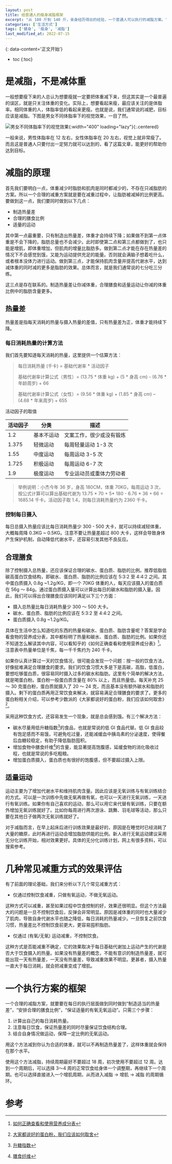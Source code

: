 ```yaml
---
layout: post
title: 给普通人的瘦身减脂框架
excerpt: "从 180 斤到 140 斤，亲身经历得出的经验，一个普通人可以执行的减脂方案。"
categories: ['生活方式']
tags: ['健身', '瘦身', '减脂']
last_modified_at: 2022-07-15
---
```


{: data-content='正文开始'}

* toc 
{:toc}

# 是减脂，不是减体重
一般想要瘦下来的人总认为想要瘦就一定要把体重减下来，但这其实是一个最普遍的误区，就是只关注体重的变化。实际上，想要看起来瘦，最应该关注的是体脂率。相同体重的人，体脂率低的看起来更瘦。也就是说，我们通常说的减肥，目标应该是减脂。下图是男女不同体脂率下的视觉效果，一目了然。

![男女不同体脂率下的视觉效果]({{site.url}}/assets/img/dist/body_fat_percentage.webp){:width="400" loading="lazy"}{:.centered}

一般来说，男性体脂率在 12 左右，女性体脂率在 20 左右，视觉上就非常瘦了。而且这是普通人只要付出一定努力就可以达到的，看了这篇文章，能更好的帮助你达到目标。

#  减脂的原理
首先我们要明白一点，体重减少时脂肪和肌肉是同时都减少的，不存在只减脂肪的方案。所以一个合理的减重方案就是要在减重过程中，让脂肪被减掉的比例更高。要做到这一点，我们要同时做到以下几点：
- 制造热量差
- 合理的膳食比例
- 适量的运动

其中第一点最重要，只有制造出热量差，体重才会持续下降；如果做不到第一点体重是不会下降的，脂肪总量也不会减少。此时即使第二点和第三点都做到了，也只能是增肌，即体重增加，但肌肉的增量比脂肪多。做到第二点才能在存在热量差的情况下不会感觉到饿，又能为运动提供充足的能量。否则就会满脑子想着吃什么，或者根本没体力进行运动。做到第三点，才能保持肌肉含量并提高代谢水平，达到减体重的同时减的更多是脂肪的效果。总体而言，就是我们通常说的七分吃三分练。

这三点是存在联系的。制造热量差让你减体重，合理膳食和适量运动让你减的体重比例中的脂肪含量更多。

## 热量差
热量差是指每天消耗的热量与摄入热量的差值，只有热量差为正，体重才能持续下降。

### 每日消耗热量的计算方法
我们首先要知道每天消耗的热量，这里提供一个估算方法：
> 每日消耗热量 (千卡) = 基础代谢率 * 活动因子
>
> 基础代谢率计算公式（男性）= (13.75 * 体重 kg) + (5 * 身高 cm) - (6.76 * 年龄周岁) + 66
>
> 基础代谢率计算公式（女性）= (9.56 * 体重 kg) + (1.85 * 身高 cm) – (4.68 * 年来周岁) + 655

活动因子的取值

| 活动因子  | 分类 | 描述 |
| ------------- | ------------- | ------------- |
| 1.2  | 基本不运动  | 文案工作，很少或没有锻炼  |
| 1.375  | 轻微运动  | 每周轻量运动 1-3 次  |
| 1.55  |  中度运动  | 每周运动 3-5 次  |
| 1.725  | 积极运动  | 每周运动 6-7 次  |
| 1.9  | 极度运动  | 专业运动员或重体力劳动者  |


> 举例说明：小杰今年 36 岁，身高 180CM，体重 70KG，每周运动 3 次，按公式计算可以算出基础代谢为 13.75 * 70 + 5* 180 - 6.76 * 36 + 66 = 1685.14 千卡。活动因子取 1.4，则每日消耗热量约为 2360 千卡。

### 控制每日摄入
每日总摄入热量应该比每日消耗热量少 300 - 500 大卡，就可以持续减轻体重，大概每周降 0.3KG ~ 0.5KG。注意不要让热量差超过 800 大卡，这样会导致身体产生保护机制，自动降低代谢水平，还容易引发其他不良反应。 
## 合理膳食
除了控制摄入总热量，还应该保证合理的碳水、蛋白质、脂肪的比例。推荐低脂低碳高蛋白饮食结构，即碳水、蛋白质、脂肪的比例应该在 5:3:2 至 4:4:2 之间。其中蛋白质摄入 0.8g ~1.2g/KG，即一个 70KG 体重的人，每天应该摄入的蛋白质在 56g ～ 84g。通过蛋白质摄入量可以计算出每日的碳水和脂肪的摄入量。因此，我们可以得出合理膳食应该同时满足以下三个方面：
- 摄入总热量比每日消耗热量少 300 ～ 500 大卡。
- 碳水、蛋白质、脂肪的比例应该在 5:3:2 至 4:4:2 之间。
- 蛋白质摄入 0.8g ~1.2g/KG。

具体在生活中怎么知道吃的东西的热量和碳水、蛋白质、脂肪含量呢？答案是学会看食物的营养成分表，其中都标明了热量和碳水、蛋白质、脂肪的比例。如果你还不知道怎么解读其中内容，可以看知乎的《如何正确查看和使用营养成分表》[^1]。注意表中热量单位是千焦，每一千千焦约为 240 千卡。

如果你认真计算过一天的饮食情况，很可能会发现一个问题：按一般的饮食方法，好像挺难满足合理膳食的要求。我们的饮食习惯大多是下是高碳，高脂，低蛋白，要想吃够蛋白质，很容易同时摄入过多的碳水和脂肪。这里有个简单的解决方法，就是喝蛋白粉。蛋白粉一般蛋白质含量在 80% 以上，而且热量低。每天补充 25 ～ 30 克蛋白粉，蛋白质就摄入了 20 ～ 24 克，而且基本没有额外碳水和脂肪的摄入。剩下的蛋白质再用正常饮食来解决，就容易满足合理膳食的要求了。更多的蛋白粉相关介绍，可以参考少数派的《大家都说好的蛋白粉，我们应该如何取舍》[^2]。

采用这种饮食方式，还容易发生一个现象，就是总会感到饿。有三个解决方法：
- 碳水尽量用低升糖指数[^3]的食品，也就是常说的低 GI 食品代替。低 GI 食品较有饱足感而不易饿，可避免吃过量，还能减缓血中胰岛素的分泌速度，使得餐后血糖较稳定，有助于降低脂肪囤积。
- 增加食物中膳食纤维[^4]的含量，能显著提高饱腹感，延缓食物的消化吸收过程，也就是常说的多吃粗粮。
- 增加蛋白质摄入，蛋白质也有很好的饱腹感，但不要超过摄入上限。

## 适量运动
运动主要为了增加代谢水平和维持肌肉含量。因此应该是无氧训练与有氧训练结合的方式。可以是一次训练中先做无氧再做有氧，也可以一天进行无氧训练，一天进行有氧训练。如果你有自己喜欢的运动，那么可以用它来代替有氧训练，只要在额外增加无氧训练就好了。比如你每周进行两次游泳、跳舞、羽毛球等活动，那么只要在其他日子做两次无氧训练就好了。

对于减脂而言，在早上起床后进行训练效果是最好的，原因是在睡觉时已经消耗了大量的糖原，此时再进行运动会增加脂肪供能的比例。新人进行无氧运动建议采用无分化训练开始，相对效果更好。具体的无分化训练计划，网上有很多资料，可以搜索参考。

# 几种常见减重方式的效果评估
有了前面的理论基础，我们来分析以下几个常见减重方式：

-  仅通过控制饮食减重，只做有氧运动，不做无氧运动。

这种方式可以减重，甚至如果过程中饮食控制的好，效果还很明显。但这个方法最大的问题是一旦不控制饮食后，反弹会非常明显。原因是减体重的同时也大量减少了肌肉，导致自身代谢水平也随之降低，每日消耗的热量减少。一旦恢复之前饮食习惯，热量差比不控制饮食前更大，更容易囤积脂肪。

- 仅通过 (有氧/无氧) 运动减重，不控制饮食。

这种方式是否能减重不确定，它的效果取决于每日基础代谢加上运动产生的代谢是否大于饮食摄入的热量。如果没有热量差的概念，不能有意识的制造热量差，就可能出现一天有热量差，一天没有热量差，导致减重效果不明显。更甚者，摄入热量一直大于每日消耗，就会把减重变成了增肌。

# 一个执行方案的框架
一个合理的减脂方案，就要要在每日的执行层面做到同时做到“制造适当的热量差”，“安排合理的膳食比例”，“保证适量的有氧无氧运动”。只需三个步骤：
1. 计算出自己的每日消耗热量。
2. 注意每日饮食，保证热量差的同时尽量保证饮食结构合理。
3. 结合自身情况做运动，保障一定比例的无氧运动。

用这个方法减到你认为合适的体重，就可以不再制造热量差了，这样体重就会保持在那个水平。

使用这个方法减脂，持续周期最好不要超过 18 周，初次使用不要超过 12 周。达到一个周期后，可以选择 3～4 周的正常饮食给身体一个调整期，再继续下一个周期。也可以选择直接进入一个增肌周期，从而进入减脂 -> 增肌 -> 减脂 的周期循环。

# 参考

[^1]:[如何正确查看和使用营养成分表](https://www.zhihu.com/question/22632481 "如何正确查看和使用营养成分表")
[^2]:[大家都说好的蛋白粉，我们应该如何取舍](https://sspai.com/post/74090 "大家都说好的蛋白粉，我们应该如何取舍")
[^3]:[升糖指数](https://zh.wikipedia.org/zh-cn/升糖指数 "升糖指数")
[^4]:[膳食纤维](https://zh.wikipedia.org/zh-cn/膳食纖維 "膳食纤维")